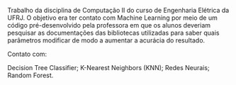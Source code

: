 Trabalho da disciplina de Computação II do curso de Engenharia Elétrica da UFRJ. O objetivo era ter contato com Machine Learning por meio de um código pré-desenvolvido pela professora em que os alunos deveriam pesquisar as documentações das bibliotecas utilizadas para saber quais parâmetros modificar de modo a aumentar a acurácia do resultado.

Contato com:

Decision Tree Classifier;
K-Nearest Neighbors (KNN);
Redes Neurais;
Random Forest.